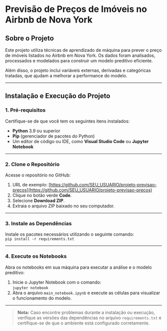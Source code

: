 # Previsão de Preços de Imóveis no Airbnb de Nova York

## Sobre o Projeto
Este projeto utiliza técnicas de aprendizado de máquina para prever o preço de imóveis listados no Airbnb em Nova York. Os dados foram analisados, processados e modelados para construir um modelo preditivo eficiente.

Além disso, o projeto inclui variáveis externas, derivadas e categóricas tratadas, que ajudam a melhorar a performance do modelo.

---

## Instalação e Execução do Projeto

### 1. Pré-requisitos
Certifique-se de que você tem os seguintes itens instalados:

- **Python** 3.9 ou superior  
- **Pip** (gerenciador de pacotes do Python)  
- Um editor de código ou IDE, como **Visual Studio Code** ou **Jupyter Notebook**

---

### 2. Clone o Repositório
Acesse o repositório no GitHub:

1. URL de exemplo: [https://github.com/SEU_USUARIO/projeto-previsao-precos](https://github.com/SEU_USUARIO/projeto-previsao-precos)  
2. Clique no botão verde **Code**.  
3. Selecione **Download ZIP**.  
4. Extraia o arquivo ZIP baixado no seu computador.

---

### 3. Instale as Dependências
Instale os pacotes necessários utilizando o seguinte comando:  
`pip install -r requirements.txt`

---

### 4. Execute os Notebooks
Abra os notebooks em sua máquina para executar a análise e o modelo preditivo:

1. Inicie o Jupyter Notebook com o comando:  
   `jupyter notebook`  
2. Abra o arquivo `main_notebook.ipynb` e execute as células para visualizar o funcionamento do modelo.

---

> **Nota:** Caso encontre problemas durante a instalação ou execução, verifique as versões das dependências no arquivo `requirements.txt` e certifique-se de que o ambiente está configurado corretamente.
